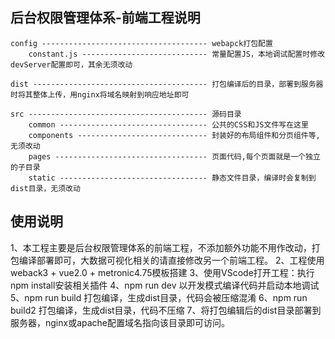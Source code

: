 
## 后台权限管理体系-前端工程说明
    config ------------------------------------- webapck打包配置
        constant.js ---------------------------- 常量配置JS，本地调试配置时修改devServer配置即可，其余无须改动

    dist --------------------------------------- 打包编译后的目录，部署到服务器时将其整体上传，用nginx将域名映射到响应地址即可

    src ---------------------------------------- 源码目录
        common --------------------------------- 公共的CSS和JS文件写在这里
        components ----------------------------- 封装好的布局组件和分页组件等,无须改动
        pages ---------------------------------- 页面代码,每个页面就是一个独立的子目录
        static --------------------------------- 静态文件目录，编译时会复制到dist目录，无须改动

## 使用说明
1、本工程主要是后台权限管理体系的前端工程，不添加额外功能不用作改动，打包编译部署即可，大数据可视化相关的请直接修改另一个前端工程。
2、工程使用weback3 + vue2.0 + metronic4.75模板搭建
3、使用VScode打开工程：执行npm install安装相关插件
4、npm run dev 以开发模式编译代码并启动本地调试
5、npm run build 打包编译，生成dist目录，代码会被压缩混淆
6、npm run build2 打包编译，生成dist目录，代码不压缩
7、将打包编辑后的dist目录部署到服务器，nginx或apache配置域名指向该目录即可访问。